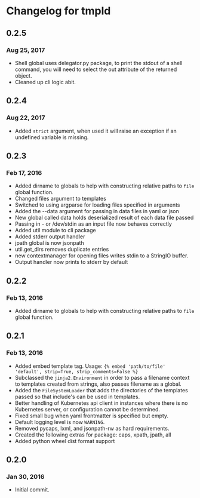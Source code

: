# Changelog for tmpld

## 0.2.5
### Aug 25, 2017
* Shell global uses delegator.py package, to print the stdout of a shell command, you will need to select the out attribute of the returned object.
* Cleaned up cli logic abit.


## 0.2.4
### Aug 22, 2017
* Added `strict` argument, when used it will raise an exception if an undefined variable is missing.


## 0.2.3
### Feb 17, 2016
* Added dirname to globals to help with constructing relative paths to `file` global function.
* Changed files argument to templates
* Switched to using argparse for loading files specified in arguments
* Added the --data argument for passing in data files in yaml or json
* New global called data holds deserialized result of each data file passed
* Passing in - or /dev/stdin as an input file now behaves correctly
* Added util module to cli package
* Added stderr output handler
* jpath global is now jsonpath
* util.get_dirs removes duplicate entries
* new contextmanager for opening files writes stdin to a StringIO buffer.
* Output handler now prints to stderr by default


## 0.2.2
### Feb 13, 2016
* Added dirname to globals to help with constructing relative paths to `file` global function.


## 0.2.1
### Feb 13, 2016
* Added embed template tag. Usage: `{% embed 'path/to/file' 'default', strip=True, strip_comments=False %}`
* Subclassed the `jinja2.Environment` in order to pass a filename context to templates created from strings, also passes filename as a global.
* Added the `FileSystemLoader` that adds the directories of the templates passed so that include's can be used in templates.
* Better handling of Kubernetes api client in instances where there is no Kubernetes server, or configuration cannot be determined.
* Fixed small bug when yaml frontmatter is specified but empty.
* Default logging level is now `WARNING`.
* Removed pycaps, lxml, and jsonpath-rw as hard requirements.
* Created the following extras for package: caps, xpath, jpath, all
* Added python wheel dist format support


## 0.2.0
### Jan 30, 2016
* Initial commit.
